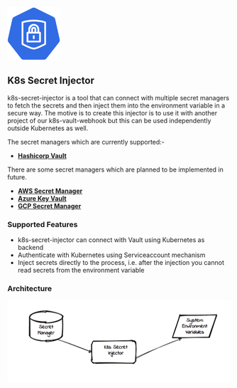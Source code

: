 <div align="left">
    <img src="./static/k8s-secret-injector-logo.svg" height="120" width="120">
</div>

## K8s Secret Injector

k8s-secret-injector is a tool that can connect with multiple secret managers to fetch the secrets and then inject them into the environment variable in a secure way. The motive is to create this injector is to use it with another project of our k8s-vault-webhook but this can be used independently outside Kubernetes as well.

The secret managers which are currently supported:-

- **[Hashicorp Vault](https://www.vaultproject.io/)**

There are some secret managers which are planned to be implemented in future.

- **[AWS Secret Manager](https://aws.amazon.com/secrets-manager/)**
- **[Azure Key Vault](https://azure.microsoft.com/en-in/services/key-vault/)**
- **[GCP Secret Manager](https://cloud.google.com/secret-manager)**

### Supported Features

- k8s-secret-injector can connect with Vault using Kubernetes as backend
- Authenticate with Kubernetes using Serviceaccount mechanism
- Inject secrets directly to the process, i.e. after the injection you cannot read secrets from the environment variable

### Architecture

<div align="center">
    <img src="./static/k8s-secret-injector-arc.png">
</div>


